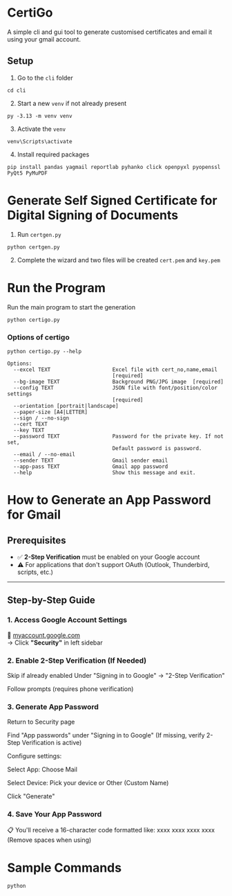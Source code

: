 # CertiGo
A simple cli and gui tool to generate customised certificates and email it using your gmail account.

## Setup
1. Go to the `cli` folder
```
cd cli
```
2. Start a new `venv` if not already present
```
py -3.13 -m venv venv
```
3. Activate the `venv`
```
venv\Scripts\activate
```
4. Install required packages
```
pip install pandas yagmail reportlab pyhanko click openpyxl pyopenssl PyQt5 PyMuPDF
```

# Generate Self Signed Certificate for Digital Signing of Documents
1. Run `certgen.py`
```
python certgen.py
```
2. Complete the wizard and two files will be created `cert.pem` and `key.pem`

# Run the Program
Run the main program to start the generation
```
python certigo.py
```

### Options of certigo
```
python certigo.py --help
```

```
Options:
  --excel TEXT                    Excel file with cert_no,name,email
                                  [required]
  --bg-image TEXT                 Background PNG/JPG image  [required]
  --config TEXT                   JSON file with font/position/color settings
                                  [required]
  --orientation [portrait|landscape]
  --paper-size [A4|LETTER]
  --sign / --no-sign
  --cert TEXT
  --key TEXT
  --password TEXT                 Password for the private key. If not set,
                                  Default password is password.
  --email / --no-email
  --sender TEXT                   Gmail sender email
  --app-pass TEXT                 Gmail app password
  --help                          Show this message and exit.
```

# How to Generate an App Password for Gmail

## Prerequisites
- ✅ **2-Step Verification** must be enabled on your Google account  
- ⚠️ For applications that don't support OAuth (Outlook, Thunderbird, scripts, etc.)

---

## Step-by-Step Guide

### 1. Access Google Account Settings
🔗 [myaccount.google.com](https://myaccount.google.com)  
→ Click **"Security"** in left sidebar

### 2. Enable 2-Step Verification (If Needed)

Skip if already enabled
Under "Signing in to Google" → "2-Step Verification"

Follow prompts (requires phone verification)

### 3. Generate App Password
Return to Security page

Find "App passwords" under "Signing in to Google"
(If missing, verify 2-Step Verification is active)

Configure settings:

Select App: Choose Mail

Select Device: Pick your device or Other (Custom Name)

Click "Generate"

### 4. Save Your App Password
📋 You'll receive a 16-character code formatted like:
xxxx xxxx xxxx xxxx
(Remove spaces when using)

# Sample Commands

```
python
```